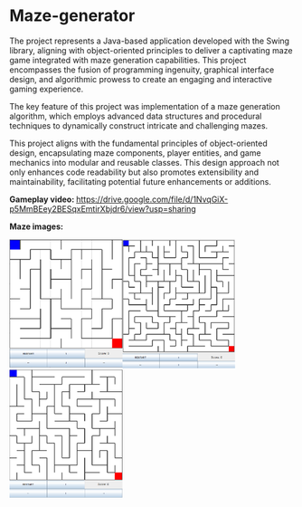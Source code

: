 # Maze-generator

The project represents a Java-based application developed with the Swing library, aligning with object-oriented principles to deliver a captivating maze game integrated with maze generation capabilities. This project encompasses the fusion of programming ingenuity, graphical interface design, and algorithmic prowess to create an engaging and interactive gaming experience.

The key feature of this project was  implementation of a maze generation algorithm, which employs advanced data structures and procedural techniques to dynamically construct intricate and challenging mazes.

This project aligns with the fundamental principles of object-oriented design, encapsulating maze components, player entities, and game mechanics into modular and reusable classes. This design approach not only enhances code readability but also promotes extensibility and maintainability, facilitating potential future enhancements or additions.

<b>Gameplay video: </b>https://drive.google.com/file/d/1NvqGiX-p5MmBEey2BESqxEmtirXbjdr6/view?usp=sharing

<b>Maze images:</b>

<p align="center">
<img align="left" width="200" src="screenshots/maze_01.png">
<img align="left" width="200" src="screenshots/maze_02.png">
<img align="left" width="200" src="screenshots/maze_03.png">
</p>
